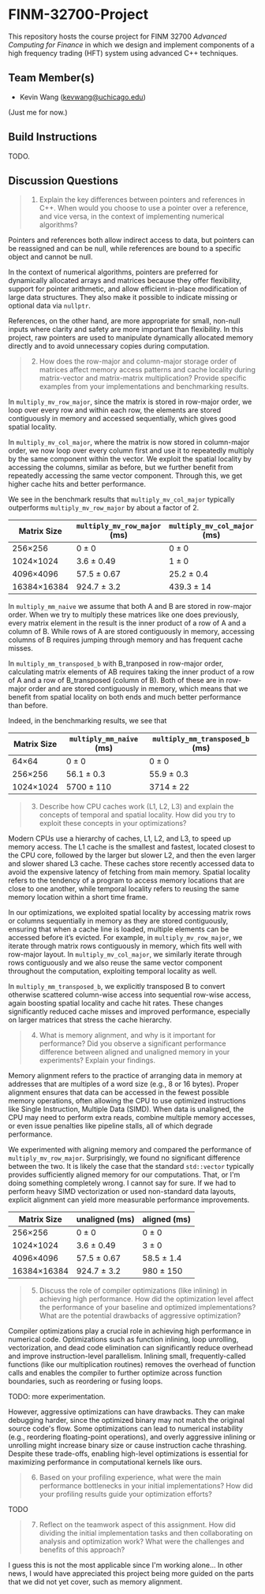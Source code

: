 # FINM-32700-Project

This repository hosts the course project for FINM 32700 *Advanced Computing for Finance* in which we design and implement components of a high frequency trading (HFT) system using advanced C++ techniques.

## Team Member(s)

- Kevin Wang (<kevwang@uchicago.edu>)

(Just me for now.)

## Build Instructions

TODO.

## Discussion Questions

> 1. Explain the key differences between pointers and references in C++. When would you choose to use a pointer over a reference, and vice versa, in the context of implementing numerical algorithms?

Pointers and references both allow indirect access to data, but pointers can be reassigned and can be null, while references are bound to a specific object and cannot be null.

In the context of numerical algorithms, pointers are preferred for dynamically allocated arrays and matrices because they offer flexibility, support for pointer arithmetic, and allow efficient in-place modification of large data structures. They also make it possible to indicate missing or optional data via `nullptr`.

References, on the other hand, are more appropriate for small, non-null inputs where clarity and safety are more important than flexibility. In this project, raw pointers are used to manipulate dynamically allocated memory directly and to avoid unnecessary copies during computation.

> 2. How does the row-major and column-major storage order of matrices affect memory access patterns and cache locality during matrix-vector and matrix-matrix multiplication? Provide specific examples from your implementations and benchmarking results.

In `multiply_mv_row_major`, since the matrix is stored in row-major order, we loop over every row and within each row, the elements are stored contiguously in memory and accessed sequentially, which gives good spatial locality.

In `multiply_mv_col_major`, where the matrix is now stored in column-major order, we now loop over every column first and use it to repeatedly multiply by the same component within the vector. We exploit the spatial locality by accessing the columns, similar as before, but we further benefit from repeatedly accessing the same vector component. Through this, we get higher cache hits and better performance.

We see in the benchmark results that `multiply_mv_col_major` typically outperforms `multiply_mv_row_major` by about a factor of 2.

| Matrix Size | `multiply_mv_row_major` (ms) | `multiply_mv_col_major` (ms) |
| ----------- | ---------------------------- | ---------------------------- |
| 256×256     | 0 ± 0                        | 0 ± 0                        |
| 1024×1024   | 3.6 ± 0.49                   | 1 ± 0                        |
| 4096×4096   | 57.5 ± 0.67                  | 25.2 ± 0.4                   |
| 16384×16384 | 924.7 ± 3.2                  | 439.3 ± 14                   |

In `multiply_mm_naive` we assume that both A and B are stored in row-major order. When we try to multiply these matrices like one does previously, every matrix element in the result is the inner product of a row of A and a column of B. While rows of A are stored contiguously in memory, accessing columns of B requires jumping through memory and has frequent cache misses.

In `multiply_mm_transposed_b` with B_tranposed in row-major order, calculating matrix elements of AB requires taking the inner product of a row of A and a row of B_transposed (column of B). Both of these are in row-major order and are stored contiguously in memory, which means that we benefit from spatial locality on both ends and much better performance than before.

Indeed, in the benchmarking results, we see that

| Matrix Size | `multiply_mm_naive` (ms) | `multiply_mm_transposed_b` (ms) |
| ----------- | ------------------------ | ------------------------------- |
| 64×64       | 0 ± 0                    | 0 ± 0                           |
| 256×256     | 56.1 ± 0.3               | 55.9 ± 0.3                      |
| 1024×1024   | 5700 ± 110               | 3714 ± 22                       |

> 3. Describe how CPU caches work (L1, L2, L3) and explain the concepts of temporal and spatial locality. How did you try to exploit these concepts in your optimizations?

Modern CPUs use a hierarchy of caches, L1, L2, and L3, to speed up memory access. The L1 cache is the smallest and fastest, located closest to the CPU core, followed by the larger but slower L2, and then the even larger and slower shared L3 cache. These caches store recently accessed data to avoid the expensive latency of fetching from main memory. Spatial locality refers to the tendency of a program to access memory locations that are close to one another, while temporal locality refers to reusing the same memory location within a short time frame.

In our optimizations, we exploited spatial locality by accessing matrix rows or columns sequentially in memory as they are stored contiguously, ensuring that when a cache line is loaded, multiple elements can be accessed before it’s evicted. For example, in `multiply_mv_row_major`, we iterate through matrix rows contiguously in memory, which fits well with row-major layout. In `multiply_mv_col_major`, we similarly iterate through rows contiguously and we also reuse the same vector component throughout the computation, exploiting temporal locality as well.

In `multiply_mm_transposed_b`, we explicitly transposed B to convert otherwise scattered column-wise access into sequential row-wise access, again boosting spatial locality and cache hit rates. These changes significantly reduced cache misses and improved performance, especially on larger matrices that stress the cache hierarchy.

> 4. What is memory alignment, and why is it important for performance? Did you observe a significant performance difference between aligned and unaligned memory in your experiments? Explain your findings.

Memory alignment refers to the practice of arranging data in memory at addresses that are multiples of a word size (e.g., 8 or 16 bytes). Proper alignment ensures that data can be accessed in the fewest possible memory operations, often allowing the CPU to use optimized instructions like Single Instruction, Multiple Data (SIMD). When data is unaligned, the CPU may need to perform extra reads, combine multiple memory accesses, or even issue penalties like pipeline stalls, all of which degrade performance.

We experimented with aligning memory and compared the performance of `multiply_mv_row_major`. Surprisingly, we found no significant difference between the two. It is likely the case that the standard `std::vector` typically provides sufficiently aligned memory for our computations. That, or I'm doing something completely wrong. I cannot say for sure. If we had to perform heavy SIMD vectorization or used non-standard data layouts, explicit alignment can yield more measurable performance improvements.

| Matrix Size | unaligned (ms) | aligned (ms) |
| ----------- | -------------- | ------------ |
| 256×256     | 0 ± 0          | 0 ± 0        |
| 1024×1024   | 3.6 ± 0.49     | 3 ± 0        |
| 4096×4096   | 57.5 ± 0.67    | 58.5 ± 1.4   |
| 16384×16384 | 924.7 ± 3.2    | 980 ± 150    |

> 5. Discuss the role of compiler optimizations (like inlining) in achieving high performance. How did the optimization level affect the performance of your baseline and optimized implementations? What are the potential drawbacks of aggressive optimization?

Compiler optimizations play a crucial role in achieving high performance in numerical code. Optimizations such as function inlining, loop unrolling, vectorization, and dead code elimination can significantly reduce overhead and improve instruction-level parallelism. Inlining small, frequently-called functions (like our multiplication routines) removes the overhead of function calls and enables the compiler to further optimize across function boundaries, such as reordering or fusing loops.

TODO: more experimentation.

However, aggressive optimizations can have drawbacks. They can make debugging harder, since the optimized binary may not match the original source code's flow. Some optimizations can lead to numerical instability (e.g., reordering floating-point operations), and overly aggressive inlining or unrolling might increase binary size or cause instruction cache thrashing. Despite these trade-offs, enabling high-level optimizations is essential for maximizing performance in computational kernels like ours.

> 6. Based on your profiling experience, what were the main performance bottlenecks in your initial implementations? How did your profiling results guide your optimization efforts?

TODO

> 7. Reflect on the teamwork aspect of this assignment. How did dividing the initial implementation tasks and then collaborating on analysis and optimization work? What were the challenges and benefits of this approach?

I guess this is not the most applicable since I'm working alone... In other news, I would have appreciated this project being more guided on the parts that we did not yet cover, such as memory alignment. 
